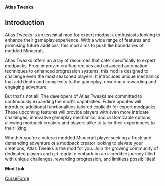 **Atlas Tweaks**

## Introduction

Atlas Tweaks is an essential mod for expert modpack enthusiasts looking to enhance their gameplay experience. With a wide range of features and promising future additions, this mod aims to push the boundaries of modded Minecraft.

Atlas Tweaks offers an array of resources that cater specifically to expert modpacks. From improved crafting recipes and advanced automation techniques to enhanced progression systems, this mod is designed to challenge even the most seasoned players. It introduces unique mechanics that add depth and complexity to the gameplay, ensuring a rewarding and engaging adventure.

But that's not all! The developers of Atlas Tweaks are committed to continuously expanding the mod's capabilities. Future updates will introduce additional functionalities tailored explicitly for expert modpacks. These upcoming features will provide players with even more intricate challenges, innovative gameplay mechanics, and customizable options, allowing modpack creators and players alike to tailor their experiences to their liking.

Whether you're a veteran modded Minecraft player seeking a fresh and demanding adventure or a modpack creator looking to elevate your creations, Atlas Tweaks is the mod for you. Join the growing community of dedicated players and get ready to embark on an incredible journey filled with unique challenges, rewarding progression, and limitless possibilities!

**Mod Link**

[CurseForge](https://www.curseforge.com/minecraft/mc-mods/atlas-tweaks)